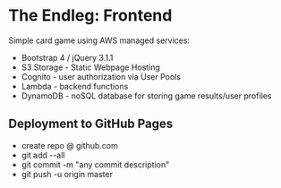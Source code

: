<h1>The Endleg: Frontend </h1>

Simple card game using AWS managed services:
- Bootstrap 4 / jQuery 3.1.1
- S3 Storage - Static Webpage Hosting
- Cognito - user authorization via User Pools
- Lambda - backend functions
- DynamoDB - noSQL database for storing game results/user profiles

  
  
Deployment to GitHub Pages
--------------------------
- create repo @ github.com
- git add --all
- git commit -m "any commit description"
- git push -u origin master 
